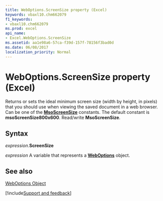 ```yaml
---
title: WebOptions.ScreenSize property (Excel)
keywords: vbaxl10.chm662079
f1_keywords:
- vbaxl10.chm662079
ms.prod: excel
api_name:
- Excel.WebOptions.ScreenSize
ms.assetid: aa1e98a6-57ca-f39d-157f-78156f3bad0d
ms.date: 06/08/2017
localization_priority: Normal
---
```



# WebOptions.ScreenSize property (Excel)

Returns or sets the ideal minimum screen size (width by height, in pixels) that you should use when viewing the saved document in a web browser. Can be one of the  **[MsoScreenSize](Office.MsoScreenSize.md)** constants. The default constant is **msoScreenSize800x600**. Read/write **MsoScreenSize**.


## Syntax

_expression_.**ScreenSize**

_expression_ A variable that represents a **[WebOptions](Excel.WebOptions.md)** object.


## See also


[WebOptions Object](Excel.WebOptions.md)

[!include[Support and feedback](~/includes/feedback-boilerplate.md)]